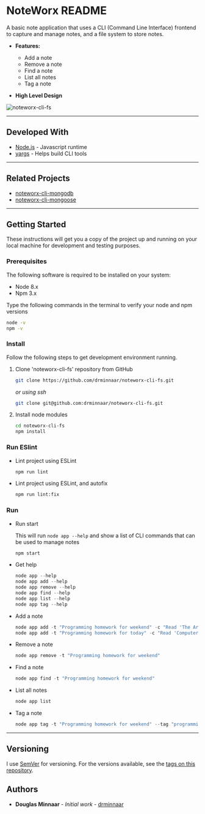 # NoteWorx README

A basic note application that uses a CLI (Command Line Interface) frontend to capture and manage notes, and a file system to store notes.

* **Features:**

  * Add a note
  * Remove a note
  * Find a note
  * List all notes
  * Tag a note

* **High Level Design**

![noteworx-cli-fs](https://user-images.githubusercontent.com/33935506/33524929-209c8384-d82e-11e7-944a-ac395825eb97.PNG)

---

## Developed With

* [Node.js](https://nodejs.org/en/) - Javascript runtime
* [yargs](https://www.npmjs.com/package/yargs) - Helps build CLI tools

---

## Related Projects

* [noteworx-cli-mongodb]
* [noteworx-cli-mongoose]

---

## Getting Started

These instructions will get you a copy of the project up and running on your local machine for development and testing purposes.

### Prerequisites

The following software is required to be installed on your system:

* Node 8.x
* Npm 3.x

Type the following commands in the terminal to verify your node and npm versions

```bash
node -v
npm -v
```

### Install

Follow the following steps to get development environment running.

1. Clone 'noteworx-cli-fs' repository from GitHub

   ```bash
   git clone https://github.com/drminnaar/noteworx-cli-fs.git
   ```

   _or using ssh_

   ```bash
   git clone git@github.com:drminnaar/noteworx-cli-fs.git
   ```

1. Install node modules

   ```bash
   cd noteworx-cli-fs
   npm install
   ```

### Run ESlint

* Lint project using ESLint

  ```bash
  npm run lint
  ```

* Lint project using ESLint, and autofix

  ```bash
  npm run lint:fix
  ```

### Run

* Run start

  This will run `node app --help` and show a list of CLI commands that can be used to manage notes

  ```javascript
  npm start
  ```

* Get help

  ```javascript
  node app --help
  node app add --help
  node app remove --help
  node app find --help
  node app list --help
  node app tag --help
  ```

* Add a note

  ```javascript
  node app add -t "Programming homework for weekend" -c "Read 'The Art of Computer Programming, Volume 1"
  node app add -t "Programming homework for today" -c "Read 'Computer Science Illuminated"
  ```

* Remove a note

  ```javascript
  node app remove -t "Programming homework for weekend"
  ```

* Find a note

  ```javascript
  node app find -t "Programming homework for weekend"
  ```

* List all notes

  ```javascript
  node app list
  ```

* Tag a note

  ```javascript
  node app tag -t "Programming homework for weekend" --tag "programming, computer science, homework"
  ```

---

## Versioning

I use [SemVer](http://semver.org/) for versioning. For the versions available, see the [tags on this repository](https://github.com/drminnaar/noteworx-cli-fs/tags).

## Authors

* **Douglas Minnaar** - *Initial work* - [drminnaar](https://github.com/drminnaar)

[noteworx-cli-mongodb]: https://github.com/drminnaar/noteworx-cli-mongodb
[noteworx-cli-mongoose]: https://github.com/drminnaar/noteworx-cli-mongoose